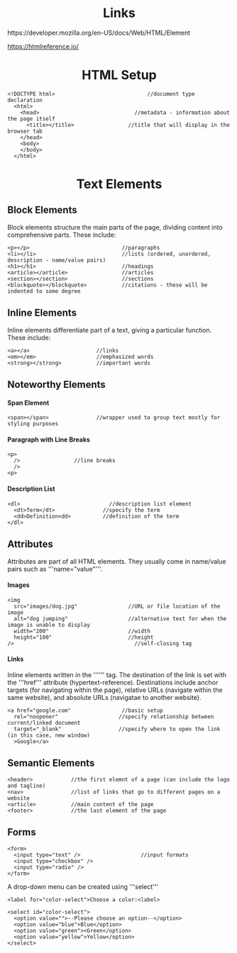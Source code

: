 <h1 align=center>Links</h1>
https://developer.mozilla.org/en-US/docs/Web/HTML/Element

https://htmlreference.io/

<h1 align=center>HTML Setup</h1>

    <!DOCTYPE html>                             //document type declaration
      <html>
        <head>                              //metadata - information about the page itself
          <title></title>                 //title that will display in the browser tab
        </head>
        <body>
        </body>
      </html>                           
    

<h1 align=center>Text Elements</h1>

## Block Elements
Block elements structure the main parts of the page, dividing content into comprehensive parts. These include:

    <p></p>                             //paragraphs
    <li></li>                           //lists (ordered, unordered, description - name/value pairs)
    <h1></h1>                           //headings
    <article></article>                 //articles
    <section></section>                 //sections
    <blockquote></blockquote>           //citations - these will be indented to some degree

## Inline Elements
Inline elements differentiate part of a text, giving a particular function. These include:

    <a></a>                     //links
    <em></em>                   //emphasized words
    <strong></strong>           //important words

## Noteworthy Elements

#### Span Element

    <span></span>               //wrapper used to group text mostly for styling purposes

#### Paragraph with Line Breaks
    <p>
      />                 //line breaks
      />
    <p>

#### Description List
    
    <dl>                            //description list element
      <dt>Term</dt>               //specify the term
      <dd>Definition<dd>          //definition of the term
    </dl>
    
## Attributes
Attributes are part of all HTML elements. They usually come in name/value pairs such as '''name="value"'''. 

#### Images

    <img
      src="images/dog.jpg"                //URL or file location of the image
      alt="dog jumping"                   //alternative text for when the image is unable to display
      width="200"                         //width
      height="100"                        //height
    />                                      //self-closing tag
    
#### Links
Inline elements written in the '''<a>''' tag. The destination of the link is set with the '''href''' attribute (hypertext-reference). Destinations include anchor targets (for navigating within the page), relative URLs (navigate within the same website), and absolute URLs (navigatae to another website).

    <a href="google.com"                //basic setup
      rel="noopener"                   //specify relationship between current/linked document
      target="_blank"                  //specify where to open the link (in this case, new window)
      >Google</a>

    
## Semantic Elements
    
    <header>            //the first elemnt of a page (can include the logo and tagline)
    <nav>               //list of links that go to different pages on a website
    <article>           //main content of the page
    <footer>            //the last element of the page
   
## Forms

    <form>
      <input type="text" />                   //input formats
      <input type="checkbox" />
      <input type="radio" />
    </form>
        
A drop-down menu can be created using '''select'''

    <label for="color-select">Choose a color:<label>
    
    <select id="color-select">
      <option value="">--Please choose an option--</option>
      <option value="blue">Blue</option>
      <option value="green"><Green</option>
      <option value="yellow">Yellow</option>
    </select>


        

